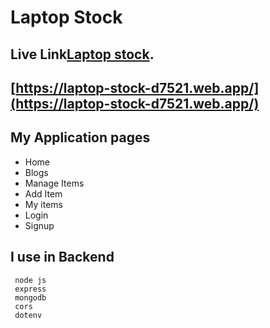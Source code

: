 # Laptop Stock

## Live Link[Laptop stock](https://laptop-stock-d7521.web.app/).

## [https://laptop-stock-d7521.web.app/](https://laptop-stock-d7521.web.app/)

## My Application pages
* Home
* Blogs
* Manage Items
* Add Item
* My items
* Login
* Signup

## I use in Backend
~~~
 node js
 express
 mongodb
 cors
 dotenv
~~~

